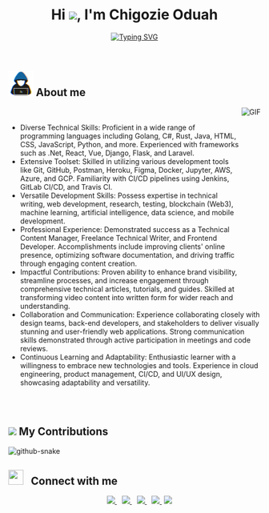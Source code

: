 
<h1 align="center"><b>Hi <img src="https://media.giphy.com/media/hvRJCLFzcasrR4ia7z/giphy.gif" width="35">, I'm Chigozie Oduah </b></h1>

<p align="center">
<a href="https://git.io/typing-svg"><img src="http://readme-typing-svg.herokuapp.com?font=Fira+Code&duration=3000&pause=2000&center=true&vCenter=true&width=561&lines=Self-taught;Passionate+about+the+power+of+documentation;Skilled+in+crafting+compelling+code+narratives" alt="Typing SVG" /></a>
</p>


<br>


## <picture><img src = "./about_me.gif" width = 50px></picture> **About me**

<picture><img align="right" top="500" height="300" alt="GIF" src="https://media.giphy.com/media/SWoSkN6DxTszqIKEqv/giphy.gif"></picture>

<br>

- Diverse Technical Skills: Proficient in a wide range of programming languages including Golang, C#, Rust, Java, HTML, CSS, JavaScript, Python, and more. Experienced with frameworks such as .Net, React, Vue, Django, Flask, and Laravel.
- Extensive Toolset: Skilled in utilizing various development tools like Git, GitHub, Postman, Heroku, Figma, Docker, Jupyter, AWS, Azure, and GCP. Familiarity with CI/CD pipelines using Jenkins, GitLab CI/CD, and Travis CI.
- Versatile Development Skills: Possess expertise in technical writing, web development, research, testing, blockchain (Web3), machine learning, artificial intelligence, data science, and mobile development.
- Professional Experience: Demonstrated success as a Technical Content Manager, Freelance Technical Writer, and Frontend Developer. Accomplishments include improving clients' online presence, optimizing software documentation, and driving traffic through engaging content creation.
- Impactful Contributions: Proven ability to enhance brand visibility, streamline processes, and increase engagement through comprehensive technical articles, tutorials, and guides. Skilled at transforming video content into written form for wider reach and understanding.
- Collaboration and Communication: Experience collaborating closely with design teams, back-end developers, and stakeholders to deliver visually stunning and user-friendly web applications. Strong communication skills demonstrated through active participation in meetings and code reviews.
- Continuous Learning and Adaptability: Enthusiastic learner with a willingness to embrace new technologies and tools. Experience in cloud engineering, product management, CI/CD, and UI/UX design, showcasing adaptability and versatility.

<br><br>

## <picture><img src="https://media2.giphy.com/media/QssGEmpkyEOhBCb7e1/giphy.gif?cid=ecf05e47a0n3gi1bfqntqmob8g9aid1oyj2wr3ds3mg700bl&rid=giphy.gif" width ="25"></picture> **My Contributions**
<picture>
  <source media="(prefers-color-scheme: dark)" srcset="https://raw.githubusercontent.com/TheGhoulRe/TheGhoulRe/output/github-contribution-grid-snake-dark.svg" />
  <source media="(prefers-color-scheme: light)" srcset="https://raw.githubusercontent.com/TheGhoulRe/TheGhoulRe/output/github-contribution-grid-snake.svg" />
  <img alt="github-snake" src="https://raw.githubusercontent.com/TheGhoulRe/TheGhoulRe/output/github-contribution-grid-snake.svg" />
</picture>

## <img src="https://media.giphy.com/media/iY8CRBdQXODJSCERIr/giphy.gif" width="30" height="30" style="margin-right: 10px;"> **Connect with me**

<p align="center">
	<div align="center"  class="icons-social" style="margin-left: 10px;">
		<a style="margin-left: 10px;"  target="_blank" href="https://www.linkedin.com/in/chigozie-o/">
			<img src="https://img.icons8.com/doodle/40/000000/linkedin--v2.png">
		</a>
		<a style="margin-left: 10px;" target="_blank" href="https://github.com/TheGhoulRe">
			<img src="https://img.icons8.com/doodle/40/000000/github--v1.png">
		</a>
		<!-- <a style="margin-left: 10px;" target="_blank" href="https://stackoverflow.com/users/12053852/saurabh-chavan?tab=profile">
			<img src="https://img.icons8.com/external-tal-revivo-color-tal-revivo/40/000000/external-stack-overflow-is-a-question-and-answer-site-for-professional-logo-color-tal-revivo.png">
		</a> -->
		<a style="margin-left: 10px;" target="_blank" href="https://linktr.ee/ghoulkingr">
			<img src="https://img.icons8.com/external-sketchy-juicy-fish/0.6x/external-blog-online-services-sketchy-sketchy-juicy-fish.png">
		</a>
		<!-- <a style="margin-left: 10px;" target="_blank" href="https://instagram.com/100rabhch">
			<img src="https://img.icons8.com/doodle/40/000000/instagram-new--v2.png">
		</a> -->
		<a style="margin-left: 10px;" target="_blank" href="https://twitter.com/GhoulKingR">
			<img src="https://img.icons8.com/doodle/1x/twitter-squared--v2.png" >
		</a>
		<!-- <a style="margin-left: 10px;" target="_blank" href="https://www.youtube.com/channel/UC-ZdNkKNHC6KguDqNFKO2Nw?view_as=subscriber">
			<img src="https://img.icons8.com/doodle/1x/youtube--v2.png" >
		</a> -->
		<a style="margin-left: 5px;" target="_blank" href="./Resume.pdf">
			<img src="https://img.icons8.com/plasticine/0.5x/resume.png" >
		</a>
	</div>
</p>

